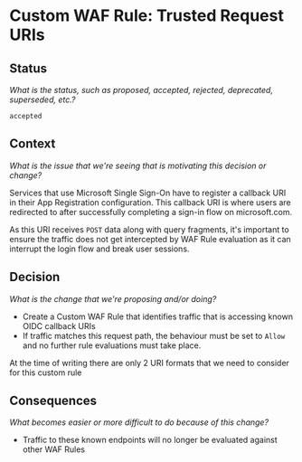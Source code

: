 # Custom WAF Rule: Trusted Request URIs
## Status
_What is the status, such as proposed, accepted, rejected, deprecated, superseded, etc.?_

`accepted`

## Context
_What is the issue that we're seeing that is motivating this decision or change?_

Services that use Microsoft Single Sign-On have to register a callback URI in their App Registration configuration.
This callback URI is where users are redirected to after successfully completing a sign-in flow on microsoft.com.

As this URI receives `POST` data along with query fragments, it's important to ensure the traffic does not get
intercepted by WAF Rule evaluation as it can interrupt the login flow and break user sessions.

## Decision
_What is the change that we're proposing and/or doing?_

- Create a Custom WAF Rule that identifies traffic that is accessing known OIDC callback URIs
- If traffic matches this request path, the behaviour must be set to `Allow` and no further rule evaluations
must take place.

At the time of writing there are only 2 URI formats that we need to consider for this custom rule

## Consequences
_What becomes easier or more difficult to do because of this change?_

- Traffic to these known endpoints will no longer be evaluated against other WAF Rules
